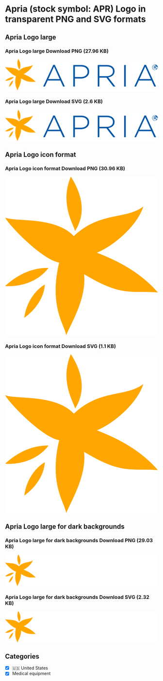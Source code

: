 # Apria (stock symbol: APR) Logo in transparent PNG and SVG formats

## Apria Logo large

### Apria Logo large Download PNG (27.96 KB)

![Apria Logo large Download PNG (27.96 KB)](/img/orig/APR_BIG-fca0f289.png)

### Apria Logo large Download SVG (2.6 KB)

![Apria Logo large Download SVG (2.6 KB)](/img/orig/APR_BIG-c5c8418f.svg)

## Apria Logo icon format

### Apria Logo icon format Download PNG (30.96 KB)

![Apria Logo icon format Download PNG (30.96 KB)](/img/orig/APR-12b47bbb.png)

### Apria Logo icon format Download SVG (1.1 KB)

![Apria Logo icon format Download SVG (1.1 KB)](/img/orig/APR-b91628e0.svg)

## Apria Logo large for dark backgrounds

### Apria Logo large for dark backgrounds Download PNG (29.03 KB)

![Apria Logo large for dark backgrounds Download PNG (29.03 KB)](/img/orig/APR_BIG.D-7c56665c.png)

### Apria Logo large for dark backgrounds Download SVG (2.32 KB)

![Apria Logo large for dark backgrounds Download SVG (2.32 KB)](/img/orig/APR_BIG.D-0e5af650.svg)



## Categories
- [x] 🇺🇸 United States
- [x] Medical equipment
